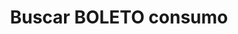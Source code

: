 ---
title: Buscar BOLETO consumo
api:
  file: readme-hml-corebank.json
  operationId: get_v1-payment-bankslip-consumption-identificador
hidden: false
---